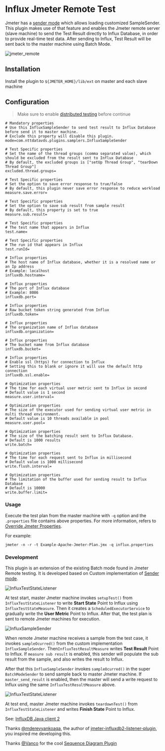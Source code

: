 # Influx Jmeter Remote Test

Jmeter has a [sender mode](https://jmeter.apache.org/usermanual/remote-test.html#sendermode) which allows loading 
customized SampleSender. This plugin makes use of that feature and enables the Jmeter remote server (slave machine) 
to send the Test Result directly to Influx Database, in order to provide real-time test data. After sending to Influx, 
Test Result will be sent back to the master machine using Batch Mode.

![jmeter_remote](https://github.com/vanduc2514/jmeter-influxdb2-remote/raw/master/image/jmeter_slave.png)

## Installation

Install the plugin to `${JMETER_HOME}/lib/ext` on master and each slave machine

## Configuration

> Make sure to enable [distributed testing](https://jmeter.apache.org/usermanual/jmeter_distributed_testing_step_by_step.html)
> before continue

```properties
# Mandatory properties
# Use this InfluxSampleSender to send test result to Influx Database before send it to master machine.
# Exclude this property will disable this plugin.
mode=com.nttdatavds.plugins.samplers.InfluxSampleSender

# Test Specific properties
# Set the name of the thread groups (comma separated value), which should be excluded from the result sent to Influx Database
# By default, the excluded groups is ["setUp Thread Group", "tearDown Thread Group"]
excluded.thread.groups=

# Test Specific properties
# Set the option to save error response to true/false
# By default, this plugin never save error response to reduce workload
measure.save.error=

# Test Specific properties
# Set the option to save sub result from sample result 
# By default, this property is set to true
measure.sub.result=

# Test Specific properties
# The test name that appears in Influx
test.name=

# Test Specific properties
# The run id that appears in Influx
test.runId=

# Influx properties
# The host name of Influx database, whether it is a resolved name or an Ip address
# Example: localhost
influxdb.hostname=

# Influx properties
# The port of Influx database
# Example: 8086
influxdb.port=

# Influx properties
# Raw bucket token string generated from Influx
influxdb.token=

# Influx properties
# The organization name of Influx database
influxdb.organization=

# Influx properties
# The bucket name from Influx database
influxdb.bucket=

# Influx properties
# Enable ssl (https) for connection to Influx
# Setting this to blank or ignore it will use the default http connection
influxdb.ssl.enable=

# Optimization properties
# The time for each virtual user metric sent to Influx in second
# Default value is 1 second
measure.user.interval=

# Optimization properties
# The size of the executor used for sending virtual user metric in multi thread environment.
# Default value is 10 threads available in pool
measure.user.pool=

# Optimization properties
# The size of the batching result sent to Influx Database. 
# Default is 1000 results
write.batch=

# Optimization properties
# The time for each request sent to Influx in millisecond
# Default value is 1000 millisecond
write.flush.interval=

# Optimization properties
# The limitation of the buffer used for sending result to Influx Database
# Default is 10000
write.buffer.limit=
```

### Usage

Execute the test plan from the master machine with `-q` option and the `.properties` file contains above properties. 
For more information, refers to [Override Jmeter Properties](https://jmeter.apache.org/usermanual/get-started.html#override).

For example:

```shell
jmeter -n -r -t Example-Apache-Jmeter-Plan.jmx -q influx.properties

```

### Development

This plugin is an extension of the existing Batch mode found in Jmeter Remote testing. It is developed based on Custom 
implementation of [Sender mode](https://jmeter.apache.org/usermanual/remote-test.html#sendermode).

![InfluxTestStateListener](./image/InfluxTestStateListener_setupTest._sequence.png)

At test start, master Jmeter machine invokes ``setupTest()`` from ``InfluxTestStateListener`` to write **Start State** 
Point to Influx using ``InfluxTestStateMeasure``. Then it creates a ``ScheduledExecutorService`` to gradually write the 
**User Metric** Point to Influx. After that, the test plan is sent to remote Jmeter machines for execution.

![InfluxSampleSender](./image/InfluxSampleSender_sampleOccurred_sequence.png)

When remote Jmeter machine receives a sample from the test case, it invokes ``sampleOcurred()`` from the custom implementation
``InfluxSampleSender``. Then``InfluxTestResultMeasure`` writes **Test Result** Point to Influx. If ``measure sub result`` 
is enabled, this sender will populate the sub result from the sample, and also writes the result to Influx.

After that this ``InfluxSampleSender`` invokes ``sampleOcurred()`` in the super ``BatchModeSender`` to send sample back
to master Jmeter machine. If ``master_send_result`` is enabled, then the master will send a write request to Influx 
using the same ``InfluxTestResultMeasure`` above.

![InfluxTestStateListener](./image/InfluxTestStateListener_teardownTest_sequence.png)

At test end, master Jmeter machine invokes ``teardownTest()`` from ``InfluxTestStateListener`` and writes **Finish State**
Point to Influx.

See:
[InfluxDB Java client 2](https://github.com/influxdata/influxdb-client-java)

Thanks [@mderevyankoaqa](https://github.com/mderevyankoaqa), the author of
[jmeter-influxdb2-listener-plugin](https://github.com/mderevyankoaqa/jmeter-influxdb2-listener-plugin),
you inspired me developing this.

Thanks [@Vanco](https://github.com/Vanco) for the cool [Sequence Diagram Plugin](https://github.com/Vanco/SequencePlugin)
